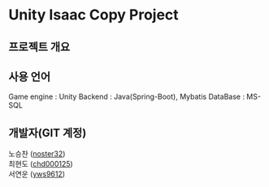 # Unity Isaac Copy Project
## 프로젝트 개요
## 사용 언어
Game engine : Unity
Backend : Java(Spring-Boot), Mybatis
DataBase : MS-SQL

## 개발자(GIT 계정)
노승찬 ([noster32](https://github.com/noster32))  
최현도 ([chd000125](https://github.com/chd000125))  
서연운 ([yws9612](https://github.com/yws9612))  
